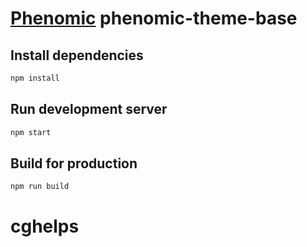 # [Phenomic](https://github.com/MoOx/phenomic) phenomic-theme-base

## Install dependencies

```sh
npm install
```

## Run development server

```sh
npm start
```

## Build for production

```sh
npm run build
```
# cghelps

